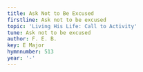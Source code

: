 ```yaml
---
title: Ask Not to Be Excused
firstline: Ask not to be excused
topic: 'Living His Life: Call to Activity'
tune: Ask not to be excused
author: F. E. B.
key: E Major
hymnnumber: 513
year: '-'
---
```

